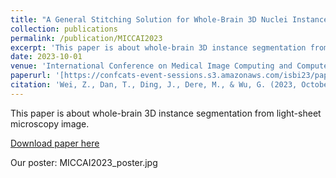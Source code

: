 ```yaml
---
title: "A General Stitching Solution for Whole-Brain 3D Nuclei Instance Segmentation from Microscopy Images"
collection: publications
permalink: /publication/MICCAI2023
excerpt: 'This paper is about whole-brain 3D instance segmentation from light-sheet microscopy image.'
date: 2023-10-01
venue: 'International Conference on Medical Image Computing and Computer-Assisted Intervention'
paperurl: '[https://confcats-event-sessions.s3.amazonaws.com/isbi23/papers/paper_293.pdf](https://link.springer.com/chapter/10.1007/978-3-031-43901-8_5)'
citation: 'Wei, Z., Dan, T., Ding, J., Dere, M., & Wu, G. (2023, October). A General Stitching Solution for Whole-Brain 3D Nuclei Instance Segmentation from Microscopy Images. In International Conference on Medical Image Computing and Computer-Assisted Intervention (pp. 46-55). Cham: Springer Nature Switzerland.'
---
```

This paper is about whole-brain 3D instance segmentation from light-sheet microscopy image.

[Download paper here](https://link.springer.com/chapter/10.1007/978-3-031-43901-8_5)

Our poster:
MICCAI2023_poster.jpg
